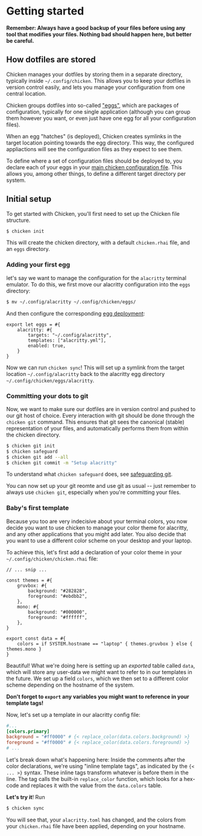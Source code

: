 
# Getting started

<div class="warning">

**Remember: Always have a good backup of your files before using any tool that modifies your files. Nothing bad should happen here, but better be careful.**

</div>

## How dotfiles are stored

Chicken manages your dotfiles by storing them in a separate directory, typically inside `~/.config/chicken`.
This allows you to keep your dotfiles in version control easily, and lets you manage your configuration from one central location.

Chicken groups dotfiles into so-called ["eggs"](eggs.md), which are packages of configuration,
typically for one single application (although you can group them however you want, or even just have one egg for all your configuration files).

When an egg "hatches" (is deployed), Chicken creates symlinks in the target location pointing towards the egg directory.
This way, the configured appliactions will see the configuration files as they expect to see them.

To define where a set of configuration files should be deployed to, you declare each of your eggs in your [main chicken configuration file](./chicken_rhai.md).
This allows you, among other things, to define a different target directory per system.

## Initial setup

To get started with Chicken, you'll first need to set up the Chicken file structure.

```bash
$ chicken init
```

This will create the chicken directory, with a default `chicken.rhai` file, and an `eggs` directory.

### Adding your first egg

let's say we want to manage the configuration for the `alacritty` terminal emulator.
To do this, we first move our alacritty configuration into the `eggs` directory:

```bash
$ mv ~/.config/alacritty ~/.config/chicken/eggs/
```

And then configure the corresponding [egg deployment](./chicken_rhai.md#basic-structure):

```rust,ignore
export let eggs = #{
    alacritty: #{
        targets: "~/.config/alacritty",
        templates: ["alacritty.yml"],
        enabled: true,
    }
}
```

Now we can run `chicken sync`!
This will set up a symlink from the target location `~/.config/alacritty`
back to the alacritty egg directory `~/.config/chicken/eggs/alacritty`.

### Committing your dots to git

Now, we want to make sure our dotfiles are in version control and pushed to our git host of choice.
Every interaction with git should be done through the `chicken git` command.
This ensures that git sees the canonical (stable) representation of your files, and automatically performs them from within the chicken directory.

```bash
$ chicken git init
$ chicken safeguard
$ chicken git add --all
$ chicken git commit -m "Setup alacritty"
```

To understand what `chicken safeguard` does, see [safeguarding git](./git_concepts.md#safeguarding-git).

You can now set up your git reomte and use git as usual -- just remember to always use `chicken git`, especially when you're committing your files.

### Baby's first template

Because you too are very indecisive about your terminal colors,
you now decide you want to use chicken to manage your color theme for alacritty, and any other applications that you might add later.
You also decide that you want to use a different color scheme on your desktop and your laptop.

To achieve this, let's first add a declaration of your color theme in your `~/.config/chicken/chicken.rhai` file:

```rust,ignore
// ... snip ...

const themes = #{
    gruvbox: #{
        background: "#282828",
        foreground: "#ebdbb2",
    },
    mono: #{
        background: "#000000",
        foreground: "#ffffff",
    },
}

export const data = #{
    colors = if SYSTEM.hostname == "laptop" { themes.gruvbox } else { themes.mono }
}
```

Beautiful!
What we're doing here is setting up an *exported* table called `data`, which will store any user-data we might want to refer to in our templates in the future.
We set up a field `colors`, which we then set to a different color scheme depending on the hostname of the system.

**Don't forget to `export` any variables you might want to reference in your template tags!**

Now, let's set up a template in our alacritty config file:

```toml
#...
[colors.primary]
background = "#ff0000" # {< replace_color(data.colors.background) >}
foreground = "#ff0000" # {< replace_color(data.colors.foreground) >}
# ...
```

Let's break down what's happening here:
Inside the comments after the color declarations, we're using "inline template tags", as indicated by the `{< ... >}` syntax.
These inline tags transform whatever is before them in the line.
The tag calls the built-in `replace_color` function, which looks for a hex-code and replaces it with the value from the `data.colors` table.

**Let's try it**!
Run

```bash
$ chicken sync
```

You will see that, your `alacritty.toml` has changed, and the colors from your `chicken.rhai` file have been applied, depending on your hostname.
